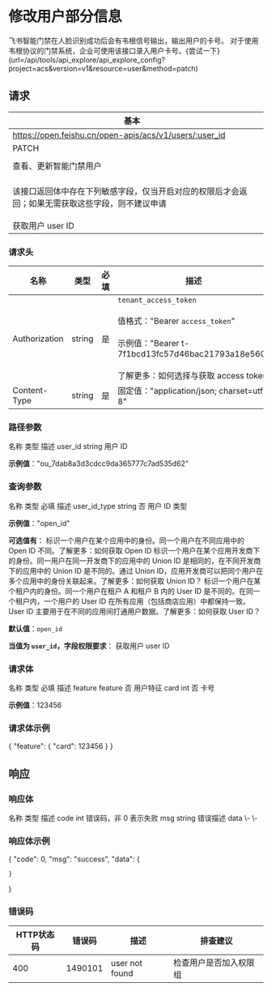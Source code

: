 # 修改用户部分信息

飞书智能门禁在人脸识别成功后会有韦根信号输出，输出用户的卡号。
对于使用韦根协议的门禁系统，企业可使用该接口录入用户卡号。{尝试一下}(url=/api/tools/api_explore/api_explore_config?project=acs&version=v1&resource=user&method=patch)

<md-alert type="error">

</md-alert>


<md-alert type="warn">

</md-alert>


<md-alert type="tip">

</md-alert>




## 请求
| 基本 |  |
| --- | --- |
| https://open.feishu.cn/open-apis/acs/v1/users/:user_id |
| PATCH |
|  |
| 查看、更新智能门禁用户 |
| <br> 该接口返回体中存在下列敏感字段，仅当开启对应的权限后才会返回；如果无需获取这些字段，则不建议申请<br> <br> 获取用户 user ID |


### 请求头
| 名称 | 类型 | 必填 | 描述 |
| --- | --- | --- | --- |
| Authorization | string | 是 | `tenant_access_token`<br><br>值格式："Bearer `access_token`"<br><br>示例值："Bearer t-7f1bcd13fc57d46bac21793a18e560"<br><br>了解更多：如何选择与获取 access token |
| Content-Type | string | 是 | 固定值："application/json; charset=utf-8" |





### 路径参数
<md-dt-table>
  <md-dt-thead>
      <md-dt-tr>
      <md-dt-th style="width: 35%;">名称</md-dt-th>
      <md-dt-th style="width: 13%;">类型</md-dt-th>
      <md-dt-th style="width: 52%;">描述</md-dt-th>
      </md-dt-tr>
  </md-dt-thead>
  <md-dt-tbody>

<md-dt-tr level="0">
	<md-dt-td>
	user_id
	</md-dt-td>
	<md-dt-td>
	string
	</md-dt-td>
	<md-dt-td>
	用户 ID

**示例值**："ou_7dab8a3d3cdcc9da365777c7ad535d62"
	</md-dt-td>
</md-dt-tr>

  </md-dt-tbody>
</md-dt-table>




### 查询参数
<md-dt-table>
  <md-dt-thead>
      <md-dt-tr>
      <md-dt-th style="width: 35%;">名称</md-dt-th>
      <md-dt-th style="width: 13%;">类型</md-dt-th>
      <md-dt-th style="width: 15%;" filters="是,否" >必填</md-dt-th>
      <md-dt-th style="width: 37%;" >描述</md-dt-th>
      </md-dt-tr>
  </md-dt-thead>
  <md-dt-tbody>

<md-dt-tr level="0">
	<md-dt-td>
	user_id_type
	</md-dt-td>
	<md-dt-td>
	string
	</md-dt-td>
	<md-dt-td>
	否
	</md-dt-td>
	<md-dt-td>
	用户 ID 类型

**示例值**："open_id"

**可选值有**：
<md-enum>
<md-enum-item key="open_id" >标识一个用户在某个应用中的身份。同一个用户在不同应用中的 Open ID 不同。了解更多：如何获取 Open ID</md-enum-item>
<md-enum-item key="union_id" >标识一个用户在某个应用开发商下的身份。同一用户在同一开发商下的应用中的 Union ID 是相同的，在不同开发商下的应用中的 Union ID 是不同的。通过 Union ID，应用开发商可以把同个用户在多个应用中的身份关联起来。了解更多：如何获取 Union ID？</md-enum-item>
<md-enum-item key="user_id" >标识一个用户在某个租户内的身份。同一个用户在租户 A 和租户 B 内的 User ID 是不同的。在同一个租户内，一个用户的 User ID 在所有应用（包括商店应用）中都保持一致。User ID 主要用于在不同的应用间打通用户数据。了解更多：如何获取 User ID？</md-enum-item>
</md-enum>

**默认值**：`open_id`

**当值为 `user_id`，字段权限要求**：
获取用户 user ID
	</md-dt-td>
</md-dt-tr>

  </md-dt-tbody>
</md-dt-table>




### 请求体

<md-dt-table>
  <md-dt-thead>
      <md-dt-tr>
      <md-dt-th style="width: 40%;">名称</md-dt-th>
      <md-dt-th style="width: 20%;">类型</md-dt-th>
      <md-dt-th style="width: 10%;" filters="是,否" >必填</md-dt-th>
      <md-dt-th style="width: 30%;">描述</md-dt-th>
      </md-dt-tr>
  </md-dt-thead>
  <md-dt-tbody>

<md-dt-tr level="0">
	<md-dt-td>
	feature
	</md-dt-td>
	<md-dt-td>
	feature
	</md-dt-td>
	<md-dt-td>
	否
	</md-dt-td>
	<md-dt-td>
	用户特征
	</md-dt-td>
</md-dt-tr>


<md-dt-tr level="1">
	<md-dt-td>
	card
	</md-dt-td>
	<md-dt-td>
	int
	</md-dt-td>
	<md-dt-td>
	否
	</md-dt-td>
	<md-dt-td>
	卡号

**示例值**：123456
	</md-dt-td>
</md-dt-tr>

  </md-dt-tbody>
</md-dt-table>




### 请求体示例
<md-code-json>
{
    "feature": {
        "card": 123456
    }
}
</md-code-json>




## 响应



### 响应体
<md-dt-table>
  <md-dt-thead>
      <md-dt-tr>
      <md-dt-th style="width: 40%;">名称</md-dt-th>
      <md-dt-th style="width: 20%;">类型</md-dt-th>
      <md-dt-th style="width: 30%;">描述</md-dt-th>
      </md-dt-tr>
  </md-dt-thead>
  <md-dt-tbody>

<md-dt-tr level="0">
	<md-dt-td>
	code
	</md-dt-td>
	<md-dt-td>
	int
	</md-dt-td>
	<md-dt-td>
	错误码，非 0 表示失败
	</md-dt-td>
</md-dt-tr>


<md-dt-tr level="0">
	<md-dt-td>
	msg
	</md-dt-td>
	<md-dt-td>
	string
	</md-dt-td>
	<md-dt-td>
	错误描述
	</md-dt-td>
</md-dt-tr>


<md-dt-tr level="0">
	<md-dt-td>
	data
	</md-dt-td>
	<md-dt-td>
	\-
	</md-dt-td>
	<md-dt-td>
	\-
	</md-dt-td>
</md-dt-tr>


  </md-dt-tbody>
</md-dt-table>




### 响应体示例
<md-code-json>
{
    "code": 0,
    "msg": "success",
    "data": {

    }
}
</md-code-json>




### 错误码
| HTTP状态码 | 错误码 | 描述 | 排查建议 |
| --- | --- | --- | --- |
| 400 | 1490101 | user not found | 检查用户是否加入权限组 |






